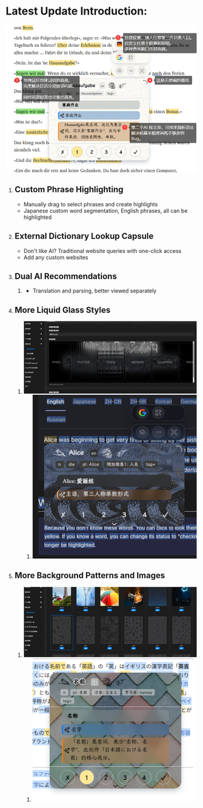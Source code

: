 # Latest Update Introduction:

![](../../intro/start/assets/pill.png)
1. ## Custom Phrase Highlighting
    - Manually drag to select phrases and create highlights
    - Japanese custom word segmentation, English phrases, all can be highlighted
2. ## External Dictionary Lookup Capsule
    - Don't like AI? Traditional website queries with one-click access
    - Add any custom websites
3. ## Dual AI Recommendations
	1.  - Translation and parsing, better viewed separately
4. ## More Liquid Glass Styles
	1. ![](<./assets/Pasted image 20251013195057.png>)
		1. ![](assets/Pasted%20image%2020251013214233.png)
5. ## More Background Patterns and Images
	1. ![](<./assets/Pasted image 20251013195031.png>)
		1. ![](assets/Pasted%20image%2020251013214612.png)
